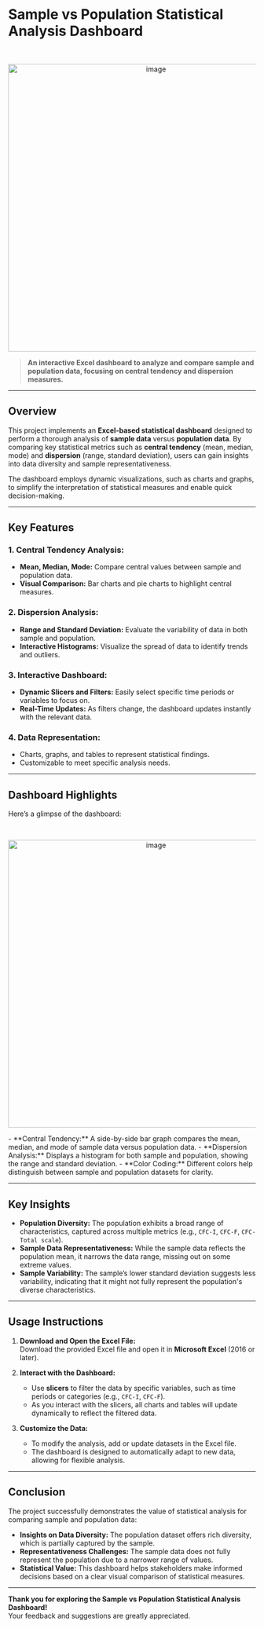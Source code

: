 # Sample vs Population Statistical Analysis Dashboard

<p>&nbsp;</p>
<p align="center">
  <img width="586" alt="image" src="https://github.com/user-attachments/assets/9615b818-6f0e-4ba5-a643-a82802e316c4">
</p>


> **An interactive Excel dashboard to analyze and compare sample and population data, focusing on central tendency and dispersion measures.**

---

## Overview

This project implements an **Excel-based statistical dashboard** designed to perform a thorough analysis of **sample data** versus **population data**. By comparing key statistical metrics such as **central tendency** (mean, median, mode) and **dispersion** (range, standard deviation), users can gain insights into data diversity and sample representativeness. 

The dashboard employs dynamic visualizations, such as charts and graphs, to simplify the interpretation of statistical measures and enable quick decision-making.

---

## Key Features

### **1. Central Tendency Analysis:**
- **Mean, Median, Mode:** Compare central values between sample and population data.
- **Visual Comparison:** Bar charts and pie charts to highlight central measures.

### **2. Dispersion Analysis:**
- **Range and Standard Deviation:** Evaluate the variability of data in both sample and population.
- **Interactive Histograms:** Visualize the spread of data to identify trends and outliers.

### **3. Interactive Dashboard:**
- **Dynamic Slicers and Filters:** Easily select specific time periods or variables to focus on.
- **Real-Time Updates:** As filters change, the dashboard updates instantly with the relevant data.

### **4. Data Representation:**
- Charts, graphs, and tables to represent statistical findings.
- Customizable to meet specific analysis needs.

---

## Dashboard Highlights

Here’s a glimpse of the dashboard:

<p>&nbsp;</p>
<p align="center">
  <img width="586" alt="image" src="https://github.com/user-attachments/assets/d1e4aded-ea4d-4ca2-a8d6-d0ca36178144">
</p>
- **Central Tendency:** A side-by-side bar graph compares the mean, median, and mode of sample data versus population data.
- **Dispersion Analysis:** Displays a histogram for both sample and population, showing the range and standard deviation.
- **Color Coding:** Different colors help distinguish between sample and population datasets for clarity.

---

## Key Insights

- **Population Diversity:** The population exhibits a broad range of characteristics, captured across multiple metrics (e.g., `CFC-I`, `CFC-F`, `CFC-Total scale`).
- **Sample Data Representativeness:** While the sample data reflects the population mean, it narrows the data range, missing out on some extreme values.
- **Sample Variability:** The sample’s lower standard deviation suggests less variability, indicating that it might not fully represent the population's diverse characteristics.

---

## Usage Instructions

1. **Download and Open the Excel File:**  
   Download the provided Excel file and open it in **Microsoft Excel** (2016 or later).

2. **Interact with the Dashboard:**
   - Use **slicers** to filter the data by specific variables, such as time periods or categories (e.g., `CFC-I`, `CFC-F`).
   - As you interact with the slicers, all charts and tables will update dynamically to reflect the filtered data.

3. **Customize the Data:**
   - To modify the analysis, add or update datasets in the Excel file. 
   - The dashboard is designed to automatically adapt to new data, allowing for flexible analysis.

---

## Conclusion

The project successfully demonstrates the value of statistical analysis for comparing sample and population data:
- **Insights on Data Diversity:** The population dataset offers rich diversity, which is partially captured by the sample.
- **Representativeness Challenges:** The sample data does not fully represent the population due to a narrower range of values.
- **Statistical Value:** This dashboard helps stakeholders make informed decisions based on a clear visual comparison of statistical measures.

---

**Thank you for exploring the Sample vs Population Statistical Analysis Dashboard!**  
Your feedback and suggestions are greatly appreciated.
